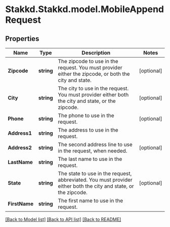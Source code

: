 # Stakkd.Stakkd.model.MobileAppendRequest

## Properties

Name | Type | Description | Notes
------------ | ------------- | ------------- | -------------
**Zipcode** | **string** | The zipcode to use in the request. You must provider either the zipcode, or both the city and state. | [optional] 
**City** | **string** | The city to use in the request. You must provider either both the city and state, or the zipcode. | [optional] 
**Phone** | **string** | The phone to use in the request. | [optional] 
**Address1** | **string** | The address to use in the request. | 
**Address2** | **string** | The second address line to use in the request, when needed. | [optional] 
**LastName** | **string** | The last name to use in the request. | 
**State** | **string** | The state to use in the request, abbreviated. You must provider either both the city and state, or the zipcode. | [optional] 
**FirstName** | **string** | The first name to use in the request. | 

[[Back to Model list]](../README.md#documentation-for-models) [[Back to API list]](../README.md#documentation-for-api-endpoints) [[Back to README]](../README.md)

